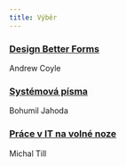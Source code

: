 ```yaml
---
title: Výběr
---
```


### [Design Better Forms](https://uxdesign.cc/design-better-forms-96fadca0f49c)
Andrew Coyle

### [Systémová písma](http://jecas.cz/systemova-pisma)
Bohumil Jahoda

### [Práce v IT na volné noze](http://navolnenoze.cz/blog/it/)
Michal Till
